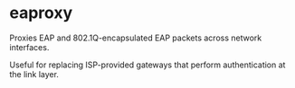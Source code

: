 # eaproxy
Proxies EAP and 802.1Q-encapsulated EAP packets across network interfaces.

Useful for replacing ISP-provided gateways that perform authentication at the link layer.

